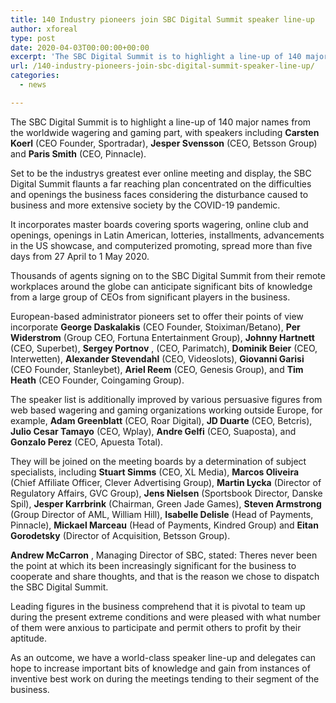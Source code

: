 ```yaml
---
title: 140 Industry pioneers join SBC Digital Summit speaker line-up
author: xforeal 
type: post
date: 2020-04-03T00:00:00+00:00
excerpt: 'The SBC Digital Summit is to highlight a line-up of 140 major names from the worldwide wagering and gaming part, with speakers including Carsten Koerl (CEO Founder, Sportradar), Jesper Svensson (CEO, Betsson Group) and Paris Smith (CEO, Pinnacle) '
url: /140-industry-pioneers-join-sbc-digital-summit-speaker-line-up/
categories:
  - news

---
```

The SBC Digital Summit is to highlight a line-up of 140 major names from the worldwide wagering and gaming part, with speakers including **Carsten Koerl** (CEO Founder, Sportradar), **Jesper Svensson** (CEO, Betsson Group) and **Paris Smith** (CEO, Pinnacle). 

Set to be the industrys greatest ever online meeting and display, the SBC Digital Summit flaunts a far reaching plan concentrated on the difficulties and openings the business faces considering the disturbance caused to business and more extensive society by the COVID-19 pandemic. 

It incorporates master boards covering sports wagering, online club and openings, openings in Latin American, lotteries, installments, advancements in the US showcase, and computerized promoting, spread more than five days from 27 April to 1 May 2020. 

Thousands of agents signing on to the SBC Digital Summit from their remote workplaces around the globe can anticipate significant bits of knowledge from a large group of CEOs from significant players in the business. 

European-based administrator pioneers set to offer their points of view incorporate **George Daskalakis** (CEO Founder, Stoiximan/Betano), **Per Widerstrom** (Group CEO, Fortuna Entertainment Group), **Johnny Hartnett** (CEO, Superbet), **Sergey Portnov** , (CEO, Parimatch), **Dominik Beier** (CEO, Interwetten), **Alexander Stevendahl** (CEO, Videoslots), **Giovanni Garisi** (CEO Founder, Stanleybet), **Ariel Reem** (CEO, Genesis Group), and **Tim Heath** (CEO Founder, Coingaming Group). 

The speaker list is additionally improved by various persuasive figures from web based wagering and gaming organizations working outside Europe, for example, **Adam Greenblatt** (CEO, Roar Digital), **JD Duarte** (CEO, Betcris), **Julio Cesar Tamayo** (CEO, Wplay), **Andre Gelfi** (CEO, Suaposta), and **Gonzalo Perez** (CEO, Apuesta Total). 

They will be joined on the meeting boards by a determination of subject specialists, including **Stuart Simms** (CEO, XL Media), **Marcos Oliveira** (Chief Affiliate Officer, Clever Advertising Group), **Martin Lycka** (Director of Regulatory Affairs, GVC Group), **Jens Nielsen** (Sportsbook Director, Danske Spil), **Jesper Karrbrink** (Chairman, Green Jade Games), **Steven Armstrong** (Group Director of AML, William Hill), **Isabelle Delisle** (Head of Payments, Pinnacle), **Mickael Marceau** (Head of Payments, Kindred Group) and **Eitan Gorodetsky** (Director of Acquisition, Betsson Group). 

**Andrew McCarron** , Managing Director of SBC, stated: Theres never been the point at which its been increasingly significant for the business to cooperate and share thoughts, and that is the reason we chose to dispatch the SBC Digital Summit. 

Leading figures in the business comprehend that it is pivotal to team up during the present extreme conditions and were pleased with what number of them were anxious to participate and permit others to profit by their aptitude. 

As an outcome, we have a world-class speaker line-up and delegates can hope to increase important bits of knowledge and gain from instances of inventive best work on during the meetings tending to their segment of the business.